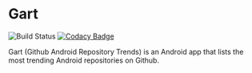 # Gart

![Build Status](https://travis-ci.com/NalediMadlopha/gart.svg?branch=master) [![Codacy Badge](https://api.codacy.com/project/badge/Grade/c6d7e0f383f346dc84f1ab9fbdab1361)](https://www.codacy.com/app/NalediMadlopha/gart?utm_source=github.com&amp;utm_medium=referral&amp;utm_content=NalediMadlopha/gart&amp;utm_campaign=Badge_Grade)

Gart (Github Android Repository Trends) is an Android app that lists the most trending Android repositories on Github.
